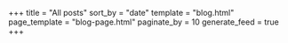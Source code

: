 +++
title = "All posts"
sort_by = "date"
template = "blog.html"
page_template = "blog-page.html"
paginate_by = 10
generate_feed = true
+++

